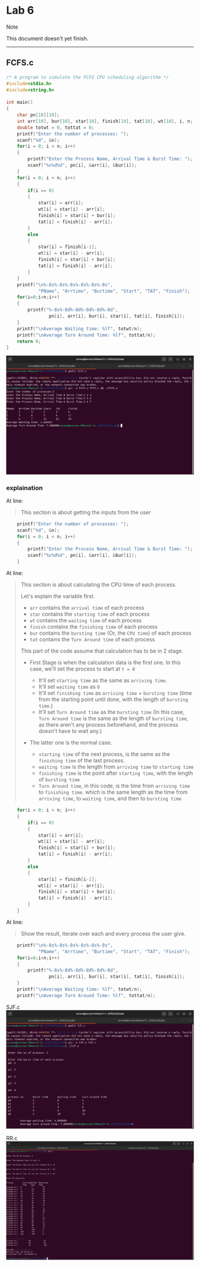 # Lab 6

> [!NOTE]
> This document doesn't yet finish.

---

## FCFS.c

```c
/* A program to simulate the FCFS CPU scheduling algorithm */
#include<stdio.h>
#include<string.h>

int main()
{
    char pn[10][10];
    int arr[10], bur[10], star[10], finish[10], tat[10], wt[10], i, n;
    double totwt = 0, tottat = 0;
    printf("Enter the number of processes: ");
    scanf("%d", &n);
    for(i = 0; i < n; i++)
    {
        printf("Enter the Process Name, Arrival Time & Burst Time: ");
        scanf("%s%d%d", pn[i], &arr[i], &bur[i]);
    }
    for(i = 0; i < n; i++)
    {
        if(i == 0)
        {
            star[i] = arr[i];
            wt[i] = star[i] - arr[i];
            finish[i] = star[i] + bur[i];
            tat[i] = finish[i] - arr[i];
        }
        else
        {
            star[i] = finish[i-1];
            wt[i] = star[i] - arr[i];
            finish[i] = star[i] + bur[i];
            tat[i] = finish[i] - arr[i];
        }
    }
    printf("\n%-8s%-8s%-8s%-8s%-8s%-8s", 
            "PName", "Arrtime", "Burtime", "Start", "TAT", "Finish");
    for(i=0;i<n;i++)
    {
        printf("%-8s%-8d%-8d%-8d%-8d%-8d", 
                pn[i], arr[i], bur[i], star[i], tat[i], finish[i]);
    }
    printf("\nAverage Waiting time: %lf", totwt/n);
    printf("\nAverage Turn Around Time: %lf", tottat/n);
    return 0;
}
```

![FCFS.c](https://github.com/zorone/CPE3333/blob/master/res/Screenshot%20from%202024-10-24%2011-36-54.png?raw=true "FCFS.c")

### explaination

At line:
> This section is about getting the inputs from the user

```c
    printf("Enter the number of processes: ");
    scanf("%d", &n);
    for(i = 0; i < n; i++)
    {
        printf("Enter the Process Name, Arrival Time & Burst Time: ");
        scanf("%s%d%d", pn[i], &arr[i], &bur[i]);
    }
```

At line:
> This section is about calculating the CPU time of each process.
>
> Let's explain the variable first.
>
> - `arr` contains the `arrival time` of each process
> - `star` contains the `starting time` of each process
> - `wt` contains the `waiting time` of each process
> - `finish` contains the `finishing time` of each process
> - `bur` contains the `bursting time` (Or, the `CPU time`) of each process
> - `tat` contains the `Turn Around time` of each process
>
> This part of the code assume that calculation has to be in 2 stage.
>
> - First Stage is when the calculation data is the first one. In this case, we'll set the process to start at `t = 0`
>   - It'll set `starting time` as the same as `arriving time`.
>   - It'll set `waiting time` as `0`
>   - It'll set `finishing time` as `arriving time` + `bursting time` (time from the starting point until done, with the length of `bursting time`.)
>   - It'll set `Turn Around time` as the `bursting time` (In this case, `Turn Around time` is the same as the length of `bursting time`, as there aren't any process beforehand, and the process doesn't have to wait any.)
>
> - The latter one is the normal case.
>
>   - `starting time` of the next process, is the same as the `finishing time` of the last process.
>   - `waiting time` is the length from `arriving time` to `starting time`
>   - `finishing time` is the point after `starting time`, with the length of `bursting time`
>   - `Turn Around time`, in this code, is the time from `arriving time` to `finishing time`. which is the same length as the time from `arriving time`, to `waiting time`, and then to `bursting time`

```c
    for(i = 0; i < n; i++)
    {
        if(i == 0)
        {
            star[i] = arr[i];
            wt[i] = star[i] - arr[i];
            finish[i] = star[i] + bur[i];
            tat[i] = finish[i] - arr[i];
        }
        else
        {
            star[i] = finish[i-1];
            wt[i] = star[i] - arr[i];
            finish[i] = star[i] + bur[i];
            tat[i] = finish[i] - arr[i];
        }
    }
```

At line:
> Show the result, iterate over each and every process the user give.

```c
    printf("\n%-8s%-8s%-8s%-8s%-8s%-8s", 
            "PName", "Arrtime", "Burtime", "Start", "TAT", "Finish");
    for(i=0;i<n;i++)
    {
        printf("%-8s%-8d%-8d%-8d%-8d%-8d", 
                pn[i], arr[i], bur[i], star[i], tat[i], finish[i]);
    }
    printf("\nAverage Waiting time: %lf", totwt/n);
    printf("\nAverage Turn Around Time: %lf", tottat/n);
```

SJF.c
![SJF.c](https://github.com/zorone/CPE3333/blob/master/res/Screenshot%20from%202024-10-25%2020-29-11.png?raw=true "SJF.c")

RR.c
![RR.c](https://github.com/zorone/CPE3333/blob/master/res/Screenshot%20from%202024-10-25%2021-10-05.png?raw=true "RR.c")
